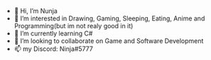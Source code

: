 - 👋 Hi, I’m Nunja
- 👀 I’m interested in Drawing, Gaming, Sleeping, Eating, Anime and Programming(but im not realy good in it)
- 🌱 I’m currently learning C#
- 💞️ I’m looking to collaborate on Game and Software Development
- 📫 my Discord: Ninja#5777

<!---
Nunja is a ✨ special ✨ repository because its `README.md` (this file) appears on your GitHub profile.
You can click the Preview link to take a look at your changes.
--->
